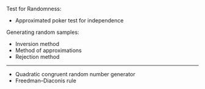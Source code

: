 Test for Randomness:

* Approximated poker test for independence

Generating random samples:

* Inversion method
* Method of approximations
* Rejection method
---
* Quadratic congruent random number generator
* Freedman–Diaconis rule
